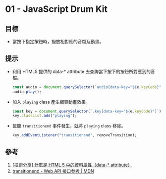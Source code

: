 # 01 - JavaScript Drum Kit

## 目標

- 當按下指定按鈕時，撥放相對應的音檔及動畫。

## 提示

- 利用 HTML5 提供的 data-\* attribute 去查詢當下按下的按鈕所對應到的音檔。

  ```javascript
  const audio = document.querySelector(`audio[data-key="${e.keyCode}"]`);
  audio.play();
  ```

- 加入 `playing` class 產生網頁動畫效果。

  ```javascript
  const key = document.querySelector(`.key[data-key="${e.keyCode}"]`);
  key.classList.add("playing");
  ```

- 監聽 `transitionend` 事件發生，就將 `playing` class 移除。

  ```javascript
  key.addEventListener("transitionend", removeTransition);
  ```

## 參考

1. [[技術分享] 什麼是 HTML 5 中的資料屬性（data-* attribute）](https://pjchender.blogspot.com/2017/01/html-5-data-attribute.html)
2. [transitionend - Web API 接口参考 | MDN](https://developer.mozilla.org/zh-CN/docs/Web/API/HTMLElement/transitionend_event)
